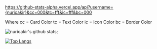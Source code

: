 


https://github-stats-alpha.vercel.app/api?username={nuricakir}&cc=000&tc=fff&ic=fff&bc=000

Where cc = Card Color
      tc = Text Color
      ic = Icon Color
      bc = Border Color

![nuricakir's github stats](https://github-readme-stats.vercel.app/api?username=nuricakir&show_icons=true&theme=tokyonight);

[![Top Langs](https://github-readme-stats.vercel.app/api/top-langs/?username=nuricakir&layout=compact)](https://github.com/anuraghazra/github-readme-stats)
